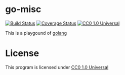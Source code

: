 # go-misc
[![Build Status](https://travis-ci.org/czchen/go-misc.svg?branch=master)](https://travis-ci.org/czchen/go-misc)
[![Coverage Status](https://coveralls.io/repos/czchen/go-misc/badge.png?branch=master)](https://coveralls.io/r/czchen/go-misc?branch=master)
[![CC0 1.0 Universal](http://img.shields.io/badge/license-CC0%201.0%20Universal-brightgreen.svg)](https://creativecommons.org/publicdomain/zero/1.0/)

This is a playgound of [golang](http://golang.org/)

# License
This program is licensed under [CC0 1.0 Universal](https://creativecommons.org/publicdomain/zero/1.0/)
